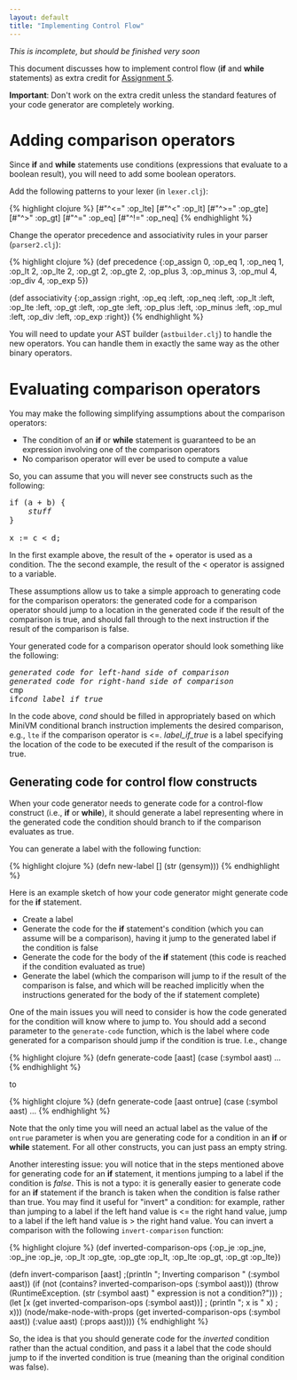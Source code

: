 ```yaml
---
layout: default
title: "Implementing Control Flow"
---
```


*This is incomplete, but should be finished very soon*

This document discusses how to implement control flow (**if** and **while** statements) as extra credit for [Assignment 5](assign08.html).

<div class="callout"><b>Important</b>: Don't work on the extra credit unless the standard features of your code generator are completely working.</div>

# Adding comparison operators

Since **if** and **while** statements use conditions (expressions that evaluate to a boolean result), you will need to add some boolean operators.

Add the following patterns to your lexer (in `lexer.clj`):

{% highlight clojure %}
[#"^<=" :op_lte]
[#"^<" :op_lt]
[#"^>=" :op_gte]
[#"^>" :op_gt]
[#"^=" :op_eq]
[#"^!=" :op_neq]
{% endhighlight %}

Change the operator precedence and associativity rules in your parser (`parser2.clj`):

{% highlight clojure %}
(def precedence
  {:op_assign 0,
   :op_eq 1,
   :op_neq 1,
   :op_lt 2,
   :op_lte 2,
   :op_gt 2,
   :op_gte 2,
   :op_plus 3,
   :op_minus 3,
   :op_mul 4,
   :op_div 4,
   :op_exp 5})

(def associativity
  {:op_assign :right,
   :op_eq :left,
   :op_neq :left,
   :op_lt :left,
   :op_lte :left,
   :op_gt :left,
   :op_gte :left,
   :op_plus :left,
   :op_minus :left,
   :op_mul :left,
   :op_div :left,
   :op_exp :right})
{% endhighlight %}

You will need to update your AST builder (`astbuilder.clj`) to handle the new operators.  You can handle them in exactly the same way as the other binary operators.

# Evaluating comparison operators

You may make the following simplifying assumptions about the comparison operators:

* The condition of an **if** or **while** statement is guaranteed to be an expression involving one of the comparison operators
* No comparison operator will ever be used to compute a value

So, you can assume that you will never see constructs such as the following:

<pre>
if (a + b) {
    <i>stuff</i>
}

x := c < d;
</pre>

In the first example above, the result of the + operator is used as a condition.  The the second example, the result of the &lt; operator is assigned to a variable.

These assumptions allow us to take a simple approach to generating code for the comparison operators: the generated code for a comparison operator should jump to a location in the generated code if the result of the comparison is true, and should fall through to the next instruction if the result of the comparison is false.

Your generated code for a comparison operator should look something like the following:

<pre>
<i>generated code for left-hand side of comparison</i>
<i>generated code for right-hand side of comparison</i>
cmp
if<i>cond</i> <i>label_if_true</i>
</pre>

In the code above, <i>cond</i> should be filled in appropriately based on which MiniVM conditional branch instruction implements the desired comparison, e.g., `lte` if the comparison operator is &lt;=.  <i>label\_if\_true</i> is a label specifying the location of the code to be executed if the result of the comparison is true.

## Generating code for control flow constructs

When your code generator needs to generate code for a control-flow construct (i.e., **if** or **while**), it should generate a label representing where in the generated code the condition should branch to if the comparison evaluates as true.

You can generate a label with the following function:

{% highlight clojure %}
(defn new-label []
  (str (gensym)))
{% endhighlight %}

Here is an example sketch of how your code generator might generate code for the **if** statement.

* Create a label
* Generate the code for the **if** statement's condition (which you can assume will be a comparison), having it jump to the generated label if the condition is false
* Generate the code for the body of the **if** statement (this code is reached if the condition evaluated as true)
* Generate the label (which the comparison will jump to if the result of the comparison is false, and which will be reached implicitly when the instructions generated for the body of the if statement complete)

One of the main issues you will need to consider is how the code generated for the condition will know where to jump to.  You should add a second parameter to the `generate-code` function, which is the label where code generated for a comparison should jump if the condition is true.  I.e., change

{% highlight clojure %}
(defn generate-code [aast]
  (case (:symbol aast)
    ...
{% endhighlight %}

to

{% highlight clojure %}
(defn generate-code [aast ontrue]
  (case (:symbol aast)
    ...
{% endhighlight %}

Note that the only time you will need an actual label as the value of the `ontrue` parameter is when you are generating code for a condition in an **if** or **while** statement.  For all other constructs, you can just pass an empty string.

Another interesting issue: you will notice that in the steps mentioned above for generating code for an **if** statement, it mentions jumping to a label if the condition is *false*.  This is not a typo: it is generally easier to generate code for an **if** statement if the branch is taken when the condition is false rather than true.  You may find it useful for "invert" a condition: for example, rather than jumping to a label if the left hand value is &lt;= the right hand value, jump to a label if the left hand value is &gt; the right hand value.  You can invert a comparison with the following `invert-comparison` function:

{% highlight clojure %}
(def inverted-comparison-ops
  {:op_je :op_jne,
   :op_jne :op_je,
   :op_lt :op_gte,
   :op_gte :op_lt,
   :op_lte :op_gt,
   :op_gt :op_lte})

(defn invert-comparison [aast]
  ;(println "; Inverting comparison " (:symbol aast))
  (if (not (contains? inverted-comparison-ops (:symbol aast)))
    (throw (RuntimeException. (str (:symbol aast) " expression is not a condition?")))
    ;(let [x (get inverted-comparison-ops (:symbol aast))]
    ;  (println "; x is " x)
    ;  x)))
    (node/make-node-with-props (get inverted-comparison-ops (:symbol aast)) (:value aast) (:props aast))))
{% endhighlight %}

So, the idea is that you should generate code for the *inverted* condition rather than the actual condition, and pass it a label that the code should jump to if the inverted condition is true (meaning than the original condition was false).
